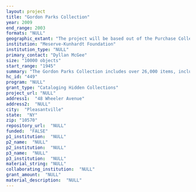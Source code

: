 ```yaml
--- 
layout: project 
title: "Gordon Parks Collection"
year: 2009
end_range: 2003
formats: "NULL"
geographic_extant: "The project will be based out of the Purchase College Library in Purchase, New York."
institution: "Meserve-Kunhardt Foundation"
institution_type: "NULL"
primary_contact: "Dyllan McGee"
size: "10000 objects"
start_range: "1945"
summary: "The Gordon Parks Collection includes over 26,000 items, including photographic prints, negatives, color slides, contact sheets, and Parks' own related notations. It contains works that span the entirety of Parks' sixty-year career from his early days working for the Farm Security Administration, to his fashion work with Vogue, to his civil rights work with Life Magazine, and finally to his color abstract work from his later years. Shortly after Parks' death, his estate established the Gordon Parks Charitable Trust and his entire personal Collection was moved into a temporary storage space. At the same time, the Collection was placed under the supervision of the Meserve-Kunhardt Foundation (MKF), which, in turn set up a division, the Gordon Parks Foundation (GPF), to receive and administer Parks' life work. GPF is currently in the third year of a three-year transfer process during which the entire Collection is being gifted to GPF. In the summer of 2009, the collection moved to The Purchase College Library and Neuberger Museum of Art in Purchase, NY. This grant will focus on cataloging Parks’ negatives, color slides, and contact sheets approximating 10,000 items in total."
hc_id: "449"
program: "NULL"
grant_type: "Cataloging Hidden Collections"
project_url: "NULL"
address1:  "48 Wheeler Avenue"
address2:  "NULL"
city:  "Pleasantville"
state:  "NY"
zip: "10570"
repository_url:  "NULL"
funded:  "FALSE"
p1_institution:  "NULL"
p2_name:  "NULL"
p2_institution:  "NULL"
p3_name:  "NULL"
p3_institution:  "NULL"
material_string: "NULL"
collaborating_institution:  "NULL"
grant_amount:  "NULL"
material_description:  "NULL"
---
```


